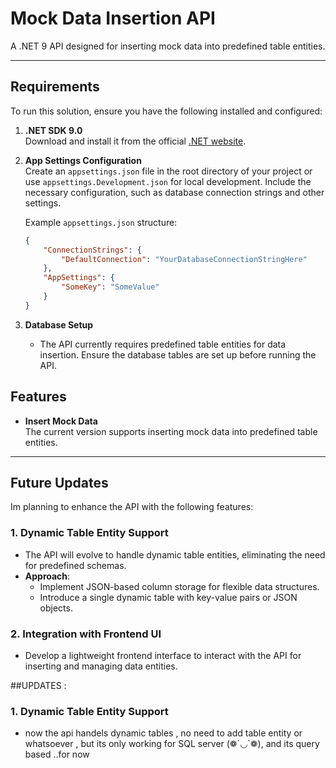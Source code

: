 
# Mock Data Insertion API

A .NET 9 API designed for inserting mock data into predefined table entities.

---

## Requirements

To run this solution, ensure you have the following installed and configured:

1. **.NET SDK 9.0**  
   Download and install it from the official [.NET website](https://dotnet.microsoft.com/).

2. **App Settings Configuration**  
   Create an `appsettings.json` file in the root directory of your project or use `appsettings.Development.json` for local development. Include the necessary configuration, such as database connection strings and other settings.  

   Example `appsettings.json` structure:
   ```json
   {
       "ConnectionStrings": {
           "DefaultConnection": "YourDatabaseConnectionStringHere"
       },
       "AppSettings": {
           "SomeKey": "SomeValue"
       }
   }
   ```

3. **Database Setup**  
   - The API currently requires predefined table entities for data insertion. Ensure the database tables are set up before running the API.  


## Features

- **Insert Mock Data**  
   The current version supports inserting mock data into predefined table entities.  

---

## Future Updates

Im planning to enhance the API with the following features:

### **1. Dynamic Table Entity Support**
- The API will evolve to handle dynamic table entities, eliminating the need for predefined schemas.
- **Approach**: 
  - Implement JSON-based column storage for flexible data structures.
  - Introduce a single dynamic table with key-value pairs or JSON objects.
    
### **2. Integration with Frontend UI**
- Develop a lightweight frontend interface to interact with the API for inserting and managing data entities.


##UPDATES : 
### **1. Dynamic Table Entity Support**
- now the api handels dynamic tables , no need to add table entity or whatsoever , but its only working for SQL server (❁´◡`❁), and its query based ..for now 

